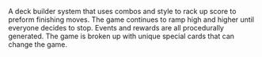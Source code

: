 A deck builder system that uses combos and style to rack up score to preform finishing moves. The game continues to ramp high and higher until everyone decides to stop. Events and rewards are all procedurally generated. The game is broken up with unique special cards that can change the game.